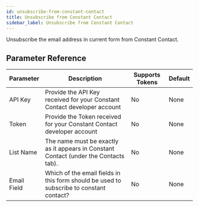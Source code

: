 ```yaml
---
id: unsubscribe-from-constant-contact
title: Unsubscribe from Constant Contact
sidebar_label: Unsubscribe from Constant Contact
---
```



Unsubscribe the email address in current form from Constant Contact.

## Parameter Reference
| Parameter | Description | Supports Tokens | Default |
| -- | -- | -- | -- |
| API Key | Provide the API Key received for your Constant Contact developer account | No | None |
| Token | Provide the Token received for your Constant Contact developer account | No | None |
| List Name | The name must be exactly as it appears in Constant Contact (under the Contacts tab). | No | None |
| Email Field | Which of the email fields in this form should be used to subscribe to constant contact? | No | None |
